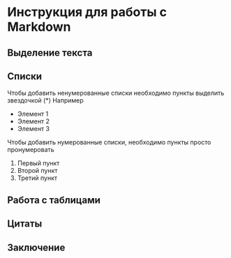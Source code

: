 # Инструкция для работы с Markdown

 ## Выделение текста

 ## Списки

 Чтобы добавить ненумерованные списки необходимо пункты выделить звездочкой (*) Например 
 * Элемент 1
 * Элемент 2
 * Элемент 3

 Чтобы добавить нумерованные списки, необходимо пункты просто пронумеровать 
 1. Первый пункт
 2. Второй пункт
 3. Третий пункт

 ## Работа с таблицами

 ## Цитаты

 ## Заключение 